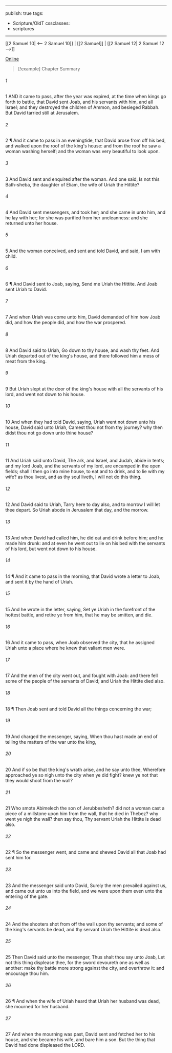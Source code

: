 

---
publish: true
tags:
  - Scripture/OldT
cssclasses:
  - scriptures
---
[[2 Samuel 10| <-- 2 Samuel 10]] | [[2 Samuel]] | [[2 Samuel 12| 2 Samuel 12 -->]]

[Online](https://churchofjesuschrist.org/study/scriptures/ot/2-sam/11?lang=eng)

>[!example] Chapter Summary
>
###### 1
1 AND it came to pass, after the year was expired, at the time when kings go forth to battle, that David sent Joab, and his servants with him, and all Israel; and they destroyed the children of Ammon, and besieged Rabbah.  But David tarried still at Jerusalem.
###### 2
2 ¶ And it came to pass in an eveningtide, that David arose from off his bed, and walked upon the roof of the king's house: and from the roof he saw a woman washing herself; and the woman was very beautiful to look upon.
###### 3
3 And David sent and enquired after the woman.  And one said, Is not this Bath-sheba, the daughter of Eliam, the wife of Uriah the Hittite?
###### 4
4 And David sent messengers, and took her; and she came in unto him, and he lay with her; for she was purified from her uncleanness: and she returned unto her house.
###### 5
5 And the woman conceived, and sent and told David, and said, I am with child.
###### 6
6 ¶ And David sent to Joab, saying, Send me Uriah the Hittite.  And Joab sent Uriah to David.
###### 7
7 And when Uriah was come unto him, David demanded of him how Joab did, and how the people did, and how the war prospered.
###### 8
8 And David said to Uriah, Go down to thy house, and wash thy feet.  And Uriah departed out of the king's house, and there followed him a mess of meat from the king.
###### 9
9 But Uriah slept at the door of the king's house with all the servants of his lord, and went not down to his house.
###### 10
10 And when they had told David, saying, Uriah went not down unto his house, David said unto Uriah, Camest thou not from thy journey?  why then didst thou not go down unto thine house?
###### 11
11 And Uriah said unto David, The ark, and Israel, and Judah, abide in tents; and my lord Joab, and the servants of my lord, are encamped in the open fields; shall I then go into mine house, to eat and to drink, and to lie with my wife?  as thou livest, and as thy soul liveth, I will not do this thing.
###### 12
12 And David said to Uriah, Tarry here to day also, and to morrow I will let thee depart.  So Uriah abode in Jerusalem that day, and the morrow.
###### 13
13 And when David had called him, he did eat and drink before him; and he made him drunk: and at even he went out to lie on his bed with the servants of his lord, but went not down to his house.
###### 14
14 ¶ And it came to pass in the morning, that David wrote a letter to Joab, and sent it by the hand of Uriah.
###### 15
15 And he wrote in the letter, saying, Set ye Uriah in the forefront of the hottest battle, and retire ye from him, that he may be smitten, and die.
###### 16
16 And it came to pass, when Joab observed the city, that he assigned Uriah unto a place where he knew that valiant men were.
###### 17
17 And the men of the city went out, and fought with Joab: and there fell some of the people of the servants of David; and Uriah the Hittite died also.
###### 18
18 ¶ Then Joab sent and told David all the things concerning the war;
###### 19
19 And charged the messenger, saying, When thou hast made an end of telling the matters of the war unto the king,
###### 20
20 And if so be that the king's wrath arise, and he say unto thee, Wherefore approached ye so nigh unto the city when ye did fight?  knew ye not that they would shoot from the wall?
###### 21
21 Who smote Abimelech the son of Jerubbesheth?  did not a woman cast a piece of a millstone upon him from the wall, that he died in Thebez?  why went ye nigh the wall?  then say thou, Thy servant Uriah the Hittite is dead also.
###### 22
22 ¶ So the messenger went, and came and shewed David all that Joab had sent him for.
###### 23
23 And the messenger said unto David, Surely the men prevailed against us, and came out unto us into the field, and we were upon them even unto the entering of the gate.
###### 24
24 And the shooters shot from off the wall upon thy servants; and some of the king's servants be dead, and thy servant Uriah the Hittite is dead also.
###### 25
25 Then David said unto the messenger, Thus shalt thou say unto Joab, Let not this thing displease thee, for the sword devoureth one as well as another: make thy battle more strong against the city, and overthrow it: and encourage thou him.
###### 26
26 ¶ And when the wife of Uriah heard that Uriah her husband was dead, she mourned for her husband.
###### 27
27 And when the mourning was past, David sent and fetched her to his house, and she became his wife, and bare him a son.  But the thing that David had done displeased the LORD.



